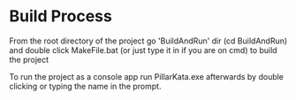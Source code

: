 # Build Process
From the root directory of the project go 'BuildAndRun' dir (cd BuildAndRun) and double click MakeFile.bat (or just type it in if you are on cmd) to build the project

To run the project as a console app run PillarKata.exe afterwards by double clicking or typing the name in the prompt.